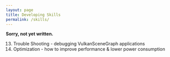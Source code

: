 ```yaml
---
layout: page
title: Developing Skills
permalink: /skills/
---
```


**Sorry, not yet written.**

13. Trouble Shooting - debugging VulkanSceneGraph applications
14. Optimization - how to improve performance & lower power consumption
